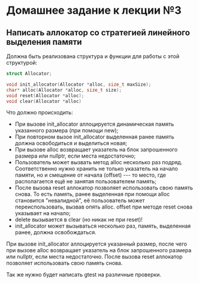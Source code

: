 # Домашнее задание к лекции №3

## Написать аллокатор со стратегией линейного выделения памяти

Должна быть реализована структура и функции для работы с этой структурой:
```c++
struct Allocator;

void init_allocator(Allocator *alloc, size_t maxSize);
char* alloc(Allocator *alloc, size_t size);
void reset(Allocator *alloc);
void clear(Allocator *alloc)

```

Что должно происходить:
- При вызове init\_allocator аллоцируется динамическая память указанного размера (при помощи new);
- При повторном вызое init\_allocator выделенная ранее память должна освободиться и выделиться новая;
- При вызове alloc возвращает указатель на блок запрошенного размера или nullptr, если места недостаточно;
- Пользователь может вызвать метод alloc несколько раз подряд. Соответственно нужно хранить не только указатель на начало памяти, но и смещение от начала (offset) --- то место, где располагается ещё не занятая пользователем память;
- После вызова reset аллокатор позволяет использовать свою память снова. То есть память, ранее выделенная при помощи alloc становится "невалидной", её пользователь может переиспользовать, вызвав опять alloc. offset при методе reset снова указывает на начало;
- delete вызывается в clear (но никак не при reset)!
- init\_allocator может вызываться несколько раз, память, выделенная ранее, должна освобождаться.

При вызове init\_allocator аллоцируется указанный размер, после чего при вызове alloc возвращает указатель на блок запрошенного размера или nullptr, если места недостаточно. После вызова reset аллокатор позволяет использовать свою память снова.

Так же нужно будет написать gtest на различные проверки.
